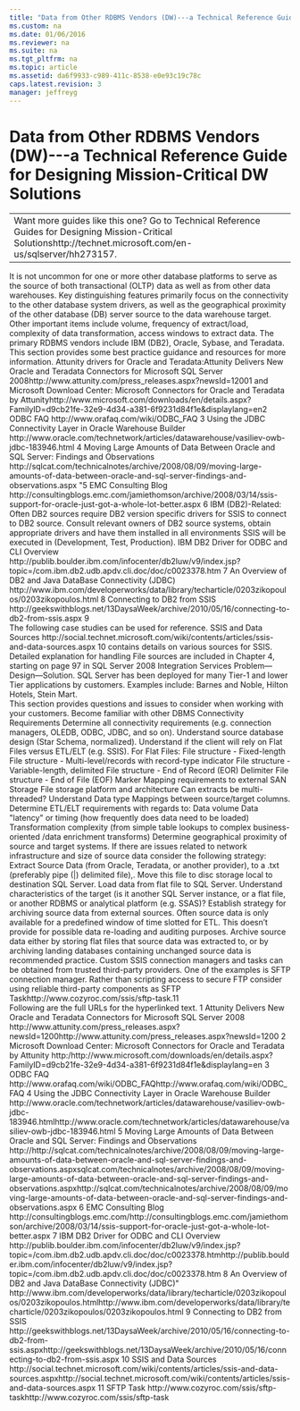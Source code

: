 ```yaml
---
title: "Data from Other RDBMS Vendors (DW)---a Technical Reference Guide for Designing Mission-Critical DW Solutions"
ms.custom: na
ms.date: 01/06/2016
ms.reviewer: na
ms.suite: na
ms.tgt_pltfrm: na
ms.topic: article
ms.assetid: da6f9933-c989-411c-8538-e0e93c19c78c
caps.latest.revision: 3
manager: jeffreyg
---
```

# Data from Other RDBMS Vendors (DW)---a Technical Reference Guide for Designing Mission-Critical DW Solutions
<?xml version="1.0" encoding="utf-8"?>
<developerConceptualDocument xmlns="http://ddue.schemas.microsoft.com/authoring/2003/5" xmlns:xlink="http://www.w3.org/1999/xlink" xmlns:xsi="http://www.w3.org/2001/XMLSchema-instance" xsi:schemaLocation="http://ddue.schemas.microsoft.com/authoring/2003/5 http://clixdevr3.blob.core.windows.net/ddueschema/developer.xsd">
  <introduction>
    <table xmlns:caps="http://schemas.microsoft.com/build/caps/2013/11">
      <tbody>
        <tr>
          <TD>
            <para>
              <embeddedLabel>Want more guides like this one?</embeddedLabel> Go to <externalLink><linkText>Technical Reference Guides for Designing Mission-Critical Solutions</linkText><linkUri>http://technet.microsoft.com/en-us/sqlserver/hh273157</linkUri></externalLink>.</para>
          </TD>
        </tr>
      </tbody>
    </table>
    <para>It is not uncommon for one or more other database platforms to serve as the source of both transactional (OLTP) data as well as from other data warehouses. Key distinguishing features primarily focus on the connectivity to the other database system drivers, as well as the geographical proximity of the other database (DB) server source to the data warehouse target. Other important items include volume, frequency of extract/load, complexity of data transformation, access windows to extract data. </para>
    <para>The primary RDBMS vendors include IBM (DB2), Oracle, Sybase, and Teradata.</para>
  </introduction>
  <section>
    <title>Best Practices</title>
    <content>
      <para>This section provides some best practice guidance and resources for more information.</para>
      <list class="bullet">
        <listItem>
          <para>Attunity drivers for Oracle and Teradata:<externalLink><linkText>Attunity Delivers New Oracle and Teradata Connectors for Microsoft SQL Server 2008</linkText><linkUri>http://www.attunity.com/press_releases.aspx?newsId=1200</linkUri></externalLink><superscript>1</superscript> and <externalLink><linkText>Microsoft Download Center: Microsoft Connectors for Oracle and Teradata by Attunity</linkText><linkUri>http://www.microsoft.com/downloads/en/details.aspx?FamilyID=d9cb21fe-32e9-4d34-a381-6f9231d84f1e&amp;displaylang=en</linkUri></externalLink><superscript>2</superscript></para>
        </listItem>
        <listItem>
          <para>
            <externalLink>
              <linkText>ODBC FAQ</linkText>
              <linkUri>http://www.orafaq.com/wiki/ODBC_FAQ</linkUri>
            </externalLink>
            <superscript>3</superscript>
          </para>
        </listItem>
        <listItem>
          <para>
            <externalLink>
              <linkText>Using the JDBC Connectivity Layer in Oracle Warehouse Builder</linkText>
              <linkUri>http://www.oracle.com/technetwork/articles/datawarehouse/vasiliev-owb-jdbc-183946.html</linkUri>
            </externalLink>
            <superscript>4</superscript>
          </para>
        </listItem>
        <listItem>
          <para>
            <externalLink>
              <linkText>Moving Large Amounts of Data Between Oracle and SQL Server: Findings and Observations</linkText>
              <linkUri>http://sqlcat.com/technicalnotes/archive/2008/08/09/moving-large-amounts-of-data-between-oracle-and-sql-server-findings-and-observations.aspx</linkUri>
            </externalLink>"<superscript>5</superscript></para>
        </listItem>
        <listItem>
          <para>
            <externalLink>
              <linkText>EMC Consulting Blog</linkText>
              <linkUri>http://consultingblogs.emc.com/jamiethomson/archive/2008/03/14/ssis-support-for-oracle-just-got-a-whole-lot-better.aspx</linkUri>
            </externalLink>
            <superscript>6</superscript>
          </para>
        </listItem>
        <listItem>
          <para>IBM (DB2)-Related: Often DB2 sources require DB2 version specific drivers for SSIS to connect to DB2 source. Consult relevant owners of DB2 source systems, obtain appropriate drivers and have them installed in all environments SSIS will be executed in (Development, Test, Production).</para>
        </listItem>
        <listItem>
          <para>
            <externalLink>
              <linkText>IBM DB2 Driver for ODBC and CLI Overview</linkText>
              <linkUri>http://publib.boulder.ibm.com/infocenter/db2luw/v9/index.jsp?topic=/com.ibm.db2.udb.apdv.cli.doc/doc/c0023378.htm</linkUri>
            </externalLink>
            <superscript>7</superscript>
          </para>
        </listItem>
        <listItem>
          <para>
            <externalLink>
              <linkText>An Overview of DB2 and Java DataBase Connectivity (JDBC)</linkText>
              <linkUri>http://www.ibm.com/developerworks/data/library/techarticle/0203zikopoulos/0203zikopoulos.html</linkUri>
            </externalLink>
            <superscript>8</superscript>
          </para>
        </listItem>
        <listItem>
          <para>
            <externalLink>
              <linkText>Connecting to DB2 from SSIS</linkText>
              <linkUri>http://geekswithblogs.net/13DaysaWeek/archive/2010/05/16/connecting-to-db2-from-ssis.aspx</linkUri>
            </externalLink>
            <superscript>9</superscript>
          </para>
        </listItem>
      </list>
    </content>
  </section>
  <section>
    <title>Case Studies and References</title>
    <content>
      <para>The following case studies can be used for reference.</para>
      <list class="bullet">
        <listItem>
          <para>
            <externalLink>
              <linkText>SSIS and Data Sources</linkText>
              <linkUri>http://social.technet.microsoft.com/wiki/contents/articles/ssis-and-data-sources.aspx</linkUri>
            </externalLink>
            <superscript>10</superscript> contains details on various sources for SSIS. </para>
        </listItem>
        <listItem>
          <para>Detailed explanation for handling File sources are included in Chapter 4, starting on page 97 in SQL Server 2008 Integration Services Problem—Design—Solution.</para>
        </listItem>
        <listItem>
          <para>SQL Server has been deployed for many Tier-1 and lower Tier applications by customers. Examples include: Barnes and Noble, Hilton Hotels, Stein Mart.</para>
        </listItem>
      </list>
    </content>
  </section>
  <section>
    <title>Questions and Considerations</title>
    <content>
      <para>This section provides questions and issues to consider when working with your customers.</para>
      <list class="bullet">
        <listItem>
          <para>Become familiar with other DBMS Connectivity Requirements</para>
        </listItem>
        <listItem>
          <para>Determine all connectivity requirements (e.g. connection managers, OLEDB, ODBC, JDBC, and so on).</para>
        </listItem>
        <listItem>
          <para>Understand source database design (Star Schema, normalized).</para>
        </listItem>
        <listItem>
          <para>Understand if the client will rely on Flat Files versus ETL/ELT (e.g. SSIS).</para>
        </listItem>
        <listItem>
          <para>For Flat Files:</para>
          <list class="bullet">
            <listItem>
              <para>File structure - Fixed-length</para>
            </listItem>
            <listItem>
              <para>File structure - Multi-level/records with record-type indicator</para>
            </listItem>
            <listItem>
              <para>File structure - Variable-length, delimited</para>
            </listItem>
            <listItem>
              <para>File structure - End of Record (EOR) Delimiter</para>
            </listItem>
            <listItem>
              <para>File structure - End of File (EOF) Marker</para>
            </listItem>
            <listItem>
              <para>Mapping requirements to external SAN Storage</para>
            </listItem>
            <listItem>
              <para>File storage platform and architecture</para>
            </listItem>
            <listItem>
              <para>Can extracts be multi-threaded?</para>
            </listItem>
          </list>
        </listItem>
        <listItem>
          <para>Understand Data type Mappings between source/target columns.</para>
        </listItem>
        <listItem>
          <para>Determine ETL/ELT requirements with regards to:</para>
          <list class="bullet">
            <listItem>
              <para>Data volume</para>
            </listItem>
            <listItem>
              <para>Data "latency" or timing (how frequently does data need to be loaded)</para>
            </listItem>
            <listItem>
              <para>Transformation complexity (from simple table lookups to complex business-oriented /data enrichment transforms)</para>
            </listItem>
          </list>
        </listItem>
        <listItem>
          <para>Determine geographical proximity of source and target systems. If there are issues related to network infrastructure and size of source data consider the following strategy:</para>
          <list class="bullet">
            <listItem>
              <para>Extract Source Data (from Oracle, Teradata, or another provider), to a .txt (preferably pipe (|) delimited file),.</para>
            </listItem>
            <listItem>
              <para>Move this file to disc storage local to destination SQL Server.</para>
            </listItem>
            <listItem>
              <para>Load data from flat file to SQL Server.</para>
            </listItem>
          </list>
        </listItem>
        <listItem>
          <para>Understand characteristics of the target (is it another SQL Server instance, or a flat file, or another RDBMS or analytical platform (e.g. SSAS)?</para>
        </listItem>
        <listItem>
          <para>Establish strategy for archiving source data from external sources. Often source data is only available for a predefined window of time slotted for ETL. This doesn’t provide for possible data re-loading and auditing purposes. Archive source data either by storing flat files that source data was extracted to, or by archiving landing databases containing unchanged source data is recommended practice.</para>
        </listItem>
        <listItem>
          <para>Custom SSIS connection managers and tasks can be obtained from trusted third-party providers. One of the examples is SFTP connection manager. Rather than scripting access to secure FTP consider using reliable third-party components as <externalLink><linkText>SFTP Task</linkText><linkUri>http://www.cozyroc.com/ssis/sftp-task</linkUri></externalLink>.<superscript>11</superscript></para>
        </listItem>
        <listItem>
          <para />
        </listItem>
      </list>
    </content>
  </section>
  <section>
    <title>Appendix</title>
    <content>
      <para>Following are the full URLs for the hyperlinked text.</para>
      <para>
        <superscript>1</superscript> Attunity Delivers New Oracle and Teradata Connectors for Microsoft SQL Server 2008 <externalLink><linkText>http://www.attunity.com/press_releases.aspx?newsId=1200</linkText><linkUri>http://www.attunity.com/press_releases.aspx?newsId=1200</linkUri></externalLink></para>
      <para>
        <superscript>2</superscript> Microsoft Download Center: Microsoft Connectors for Oracle and Teradata by Attunity  <externalLink><linkText>http:/</linkText><linkUri>http://www.microsoft.com/downloads/en/details.aspx?FamilyID=d9cb21fe-32e9-4d34-a381-6f9231d84f1e&amp;displaylang=en</linkUri></externalLink></para>
      <para>
        <superscript>3</superscript> ODBC FAQ  http://<externalLink><linkText>www.orafaq.com/wiki/ODBC_FAQ</linkText><linkUri>http://www.orafaq.com/wiki/ODBC_FAQ</linkUri></externalLink></para>
      <para>
        <superscript>4</superscript> Using the JDBC Connectivity Layer in Oracle Warehouse Builder  <externalLink><linkText>http://www.oracle.com/technetwork/articles/datawarehouse/vasiliev-owb-jdbc-183946.html</linkText><linkUri>http://www.oracle.com/technetwork/articles/datawarehouse/vasiliev-owb-jdbc-183946.html</linkUri></externalLink></para>
      <para>
        <superscript>5</superscript> Moving Large Amounts of Data Between Oracle and SQL Server: Findings and Observations  <externalLink><linkText>http://</linkText><linkUri>http://sqlcat.com/technicalnotes/archive/2008/08/09/moving-large-amounts-of-data-between-oracle-and-sql-server-findings-and-observations.aspx</linkUri></externalLink><externalLink><linkText>sqlcat.com/technicalnotes/archive/2008/08/09/moving-large-amounts-of-data-between-oracle-and-sql-server-findings-and-observations.aspx</linkText><linkUri>http://sqlcat.com/technicalnotes/archive/2008/08/09/moving-large-amounts-of-data-between-oracle-and-sql-server-findings-and-observations.aspx</linkUri></externalLink></para>
      <para>
        <superscript>6</superscript> EMC Consulting Blog  <externalLink><linkText>http://consultingblogs.emc.com/</linkText><linkUri>http://consultingblogs.emc.com/jamiethomson/archive/2008/03/14/ssis-support-for-oracle-just-got-a-whole-lot-better.aspx</linkUri></externalLink></para>
      <para>
        <superscript>7</superscript> IBM DB2 Driver for ODBC and CLI Overview  <externalLink><linkText>http://publib.boulder.ibm.com/infocenter/db2luw/v9/index.jsp?topic=/com.ibm.db2.udb.apdv.cli.doc/doc/c0023378.htm</linkText><linkUri>http://publib.boulder.ibm.com/infocenter/db2luw/v9/index.jsp?topic=/com.ibm.db2.udb.apdv.cli.doc/doc/c0023378.htm</linkUri></externalLink></para>
      <para>
        <superscript>8</superscript> An Overview of DB2 and Java DataBase Connectivity (JDBC)"  <externalLink><linkText>http://www.ibm.com/developerworks/data/library/techarticle/0203zikopoulos/0203zikopoulos.html</linkText><linkUri>http://www.ibm.com/developerworks/data/library/techarticle/0203zikopoulos/0203zikopoulos.html</linkUri></externalLink></para>
      <para>
        <superscript>9</superscript> Connecting to DB2 from SSIS  <externalLink><linkText>http://geekswithblogs.net/13DaysaWeek/archive/2010/05/16/connecting-to-db2-from-ssis.aspx</linkText><linkUri>http://geekswithblogs.net/13DaysaWeek/archive/2010/05/16/connecting-to-db2-from-ssis.aspx</linkUri></externalLink></para>
      <para>
        <superscript>10</superscript> SSIS and Data Sources  <externalLink><linkText>http://social.technet.microsoft.com/wiki/contents/articles/ssis-and-data-sources.aspx</linkText><linkUri>http://social.technet.microsoft.com/wiki/contents/articles/ssis-and-data-sources.aspx</linkUri></externalLink></para>
      <para>
        <superscript>11</superscript> SFTP Task  <externalLink><linkText>http://www.cozyroc.com/ssis/sftp-task</linkText><linkUri>http://www.cozyroc.com/ssis/sftp-task</linkUri></externalLink></para>
    </content>
  </section>
  <relatedTopics />
</developerConceptualDocument>
